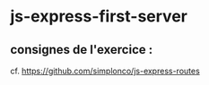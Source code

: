 # js-express-first-server

## consignes de l'exercice :

cf. https://github.com/simplonco/js-express-routes
